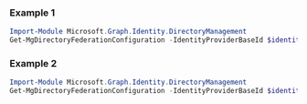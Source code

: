 ### Example 1
``` powershell
Import-Module Microsoft.Graph.Identity.DirectoryManagement
Get-MgDirectoryFederationConfiguration -IdentityProviderBaseId $identityProviderBaseId -Filter "domains/any(x: x/id eq 'contoso.com')" 
```
### Example 2
``` powershell
Import-Module Microsoft.Graph.Identity.DirectoryManagement
Get-MgDirectoryFederationConfiguration -IdentityProviderBaseId $identityProviderBaseId
```
